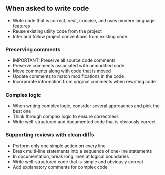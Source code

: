 ## When asked to write code

- Write code that is correct, neat, concise, and uses modern language features
- Reuse existing utility code from the project
- Infer and follow project conventions from existing code

### Preserving comments

- IMPORTANT: Preserve all source code comments
- Preserve comments associated with unmodified code
- Move comments along with code that is moved
- Update comments to match modifications in the code
- Incorporate information from original comments when rewriting code

### Complex logic

- When writing complex logic, consider several approaches and pick the best one
- Think through complex logic to ensure correctness
- Write well-structured and documented code that is obviously correct

### Supporting reviews with clean diffs

- Perform only one simple action on every line
- Break multi-line statements into a sequence of one-line statements
- In documentation, break long lines at logical boundaries
- Write well-structured code that is simple and obviously correct
- Add explanatory comments for complex code
